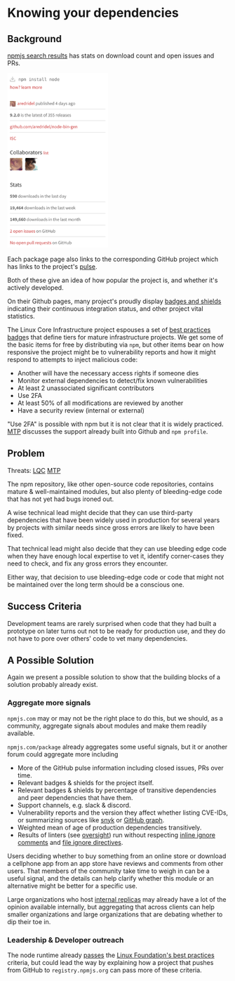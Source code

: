 # Knowing your dependencies

## Background

[npmjs search results][npmjs/node] has stats on download count
and open issues and PRs.

<img alt="npmjs.com stats for module node" src="../images/npmjs-node.png" height="399" width="230">

Each package page also links to the corresponding GitHub project
which has links to the project's [pulse][github-pulse].

Both of these give an idea of how popular the project is, and
whether it's actively developed.

On their Github pages, many project's proudly display
[badges and shields][] indicating their continuous integration status,
and other project vital statistics.

The Linux Core Infrastructure project espouses a set of [best
practices badge][]s that define tiers for mature infrastructure
projects.  We get some of the basic items for free by distributing via
`npm`, but other items bear on how responsive the project might be to
vulnerability reports and how it might respond to attempts to inject
malicious code:

*  Another will have the necessary access rights if someone dies
*  Monitor external dependencies to detect/fix known vulnerabilities
*  At least 2 unassociated significant contributors
*  Use 2FA
*  At least 50% of all modifications are reviewed by another
*  Have a security review (internal or external)

"Use 2FA" is possible with npm but it is not clear that it is widely
practiced.  [MTP][] discusses the support already built into Github
and `npm profile`.


## Problem

Threats: [LQC][] [MTP][]

The npm repository, like other open-source code repositories,
contains mature & well-maintained modules, but also plenty of
bleeding-edge code that has not yet had bugs ironed out.

A wise technical lead might decide that they can use third-party
dependencies that have been widely used in production for several
years by projects with similar needs since gross errors are likely
to have been fixed.

That technical lead might also decide that they can use bleeding edge
code when they have enough local expertise to vet it, identify
corner-cases they need to check, and fix any gross errors they
encounter.

Either way, that decision to use bleeding-edge code or code that might
not be maintained over the long term should be a conscious one.


## Success Criteria

Development teams are rarely surprised when code that they had built a
prototype on later turns out not to be ready for production use, and
they do not have to pore over others' code to vet many dependencies.

## A Possible Solution

Again we present a possible solution to show that the building
blocks of a solution probably already exist.

### Aggregate more signals

`npmjs.com` may or may not be the right place to do this, but we
should, as a community, aggregate signals about modules and make
them readily available.

`npmjs.com/package` already aggregates some useful signals, but
it or another forum could aggregate more including

-  More of the GitHub pulse information including
   closed issues, PRs over time.
-  Relevant badges & shields for the project itself.
-  Relevant badges & shields by percentage of transitive
   dependencies and peer dependencies that have them.
-  Support channels, e.g. slack & discord.
-  Vulnerability reports and the version they affect whether
   listing CVE-IDs, or summarizing sources like [snyk][]
   or [GitHub graph][].
-  Weighted mean of age of production dependencies transitively.
-  Results of linters (see [oversight][]) run without respecting
   [inline ignore comments][eslint-ignore-line] and
   [file ignore directives][eslint-ignore-file].

Users deciding whether to buy something from an online store or
download a cellphone app from an app store have reviews
and comments from other users.  That members of the community take
time to weigh in can be a useful signal, and the details can help
clarify whether this module or an alternative might be better for a
specific use.

Large organizations who host [internal replicas][] may already have a
lot of the opinion available internally, but aggregating that across
clients can help smaller organizations and large organizations
that are debating whether to dip their toe in.


### Leadership & Developer outreach

The node runtime already [passes][CI-node] the
[Linux Foundation's best practices][best practices badge] criteria, but
could lead the way by explaining how a project that pushes from GitHub
to `registry.npmjs.org` can pass more of these criteria.


[npmjs/node]: https://www.npmjs.com/package/node
[github-pulse]: https://github.com/blog/1476-get-up-to-speed-with-pulse
[badges and shields]: https://github.com/badges/shields
[best practices badge]: https://github.com/coreinfrastructure/best-practices-badge
[internal replicas]: ../chapter-4/close_dependencies.md
[snyk]: https://snyk.io/vuln?packageManager=npm
[github graph]: https://github.com/blog/2447-a-more-connected-universe
[CRY]: ../chapter-1/threat-CRY.md
[LQC]: ../chapter-1/threat-LQC.md
[MTP]: ../chapter-1/threat-MTP.md
[oversight]: ../chapter-5/oversight.md
[eslint-ignore-line]: https://eslint.org/docs/user-guide/configuring#disabling-rules-with-inline-comments
[eslint-ignore-file]: https://eslint.org/docs/user-guide/configuring#ignoring-files-and-directories
[CI-node]: https://bestpractices.coreinfrastructure.org/projects?gteq=50&q=Node.js
